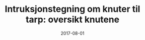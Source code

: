 ---
title: "Intruksjonstegning om knuter til tarp: oversikt knutene"
date: 2017-08-01
categories:
    - svart hvit
tags: 
    - instruksjon
span: 3w
---